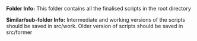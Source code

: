 **Folder Info:** This folder contains all the finalised scripts in the root directory 

**Similar/sub-folder Info:** Intermediate and working versions of the scripts should be saved in src/work.
Older version of scripts should be saved in src/former